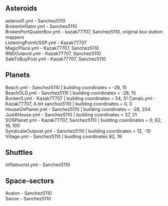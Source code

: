 ## Asteroids

asteroid1.yml - Sanchez5110  
BrokenInfilator.yml - Sanchez5110  
BrokenPortQuaterBox.yml - kazak77707, Sanchez5110, original box station mappers  
ListeningPointUSSP.yml - Kazak77707  
MagicPlace.yml - Kazak77707, Sanchez5110  
RNDOutpost.yml - Kazak77707, Sanchez5110  
SaleToBuyPost.yml - Kazak77707, Sanchez5110  

## Planets

Beach.yml - Sanchez5110 | building coordinates = -28, 15  
BeachOLD.yml - Sanchez5110 | building coordinates = -28, 15  
Bunker0.yml - Kazak77707 | building coordinates = 54, 31
Canals.yml - Kazak77707, A bit sanchez5110 | building coordinates = 0, 0  
HouseOnPlanet.yml - Sanchez5110 | building coordinates = -28, 204  
JustAHouse.yml - Sanchez5110 | building coordinates = 37, 21  
SOSPlanet.yml - Kazak77707, Sanchez5110 | building coordinates = 0, 62; 16, 100  
SyndicateOutpost.yml - Sanchez5110 | building coordinates = 13, -10  
Village.yml - Sanchez5110 | buidling coordinates 82, 19  

## Shuttles

Infilatourist.yml - Sanchez5110  

## Space-sectors

Avalon - Sanchez5110  
Sarion - Sanchez5110  